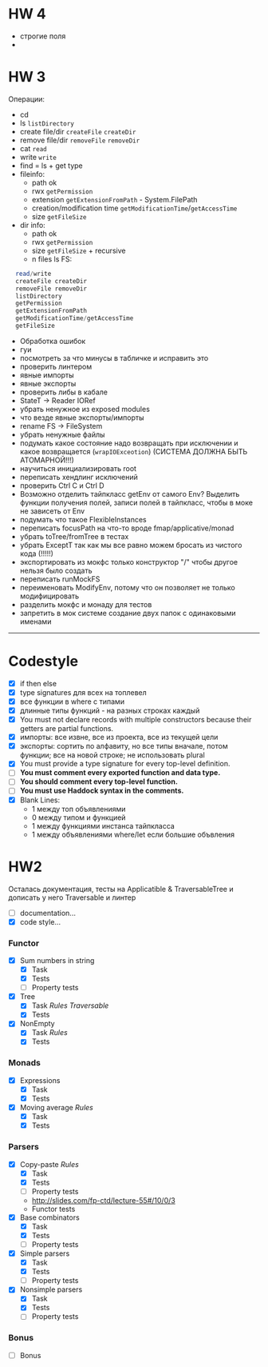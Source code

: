 # HW 4
- строгие поля
- 
# HW 3
Операции: 
- cd
- ls `listDirectory`
- create file/dir `createFile` `createDir`
- remove file/dir `removeFile` `removeDir`
- cat `read`
- write `write`
- find = ls + get type
- fileinfo:
	- path ok
	- rwx `getPermission`
	- extension `getExtensionFromPath` - System.FilePath
	- creation/modification time `getModificationTime`/`getAccessTime`
	- size  `getFileSize`
- dir info:
	- path ok
	- rwx `getPermission`
	- size `getFileSize` + recursive
	- n files ls
FS:
```haskell
  read/write
  createFile createDir
  removeFile removeDir
  listDirectory
  getPermission
  getExtensionFromPath
  getModificationTime/getAccessTime
  getFileSize
```

- Обработка ошибок
- гуи
- посмотреть за что минусы в табличке и исправить это
- проверить линтером
- явные импорты
- явные экспорты
- проверить либы в кабале
- StateT -> Reader IORef
- убрать ненужное из exposed modules
- что везде явные экспорты/импорты
- rename FS -> FileSystem
- убрать ненужные файлы
- подумать какое состояние надо возвращать при исключении и какое возвращается (`wrapIOExceotion`) (СИСТЕМА ДОЛЖНА БЫТЬ АТОМАРНОЙ!!!)
- научиться инициализировать root
- переписать хендлинг исключений
- проверить Ctrl C и Ctrl D
- Возможно отделить тайпкласс getEnv от самого Env? Выделить функции получения полей, записи полей в тайпкласс, чтобы в моке не зависеть от Env
- подумать что такое FlexibleInstances
- переписать focusPath на что-то вроде fmap/applicative/monad
- убрать toTree/fromTree в тестах
- убрать ExceptT так как мы все равно можем бросать из чистого кода (!!!!!)
- экспортировать из мокфс только конструктор "/" чтобы другое нельзя было создать
- переписать runMockFS
- переименовать ModifyEnv, потому что он позволяет не только модифицировать
- разделить мокфс и монаду для тестов
- запретить в мок системе создание двух папок с одинаковыми именами
---

# Codestyle
- [x] if then else
- [x] type signatures для всех на топлевел
- [x] все функции в where с типами
- [x] длинные типы функций - на разных строках каждый
- [x] You must not declare records with multiple constructors because their getters are partial functions.
- [x] импорты: все извне, все из проекта, все из текущей цели
- [x] экспорты: сортить по алфавиту, но все типы вначале, потом функции; все на новой строке; не использовать plural
- [x] You must provide a type signature for every top-level definition.
- [ ] **You must comment every exported function and data type.**
- [ ] **You should comment every top-level function.**
- [ ] **You must use Haddock syntax in the comments.**
- [x] Blank Lines: 
	- 1 между топ объявлениями
	- 0 между типом и функцией
	- 1 между функциями инстанса тайпкласса
	- 1 между объявлениями where/let если большие объвления
# HW2
Осталась документация, тесты на Applicatible & TraversableTree и дописать у него Traversable и линтер
- [ ] documentation...
- [x] code style...

### Functor
- [x] Sum numbers in string
	- [x] Task
	- [x] Tests
	- [ ] Property tests
- [x] Tree
	- [x] Task _Rules_ _Traversable_
	- [x] Tests
- [x] NonEmpty
	- [x] Task _Rules_
	- [x] Tests

### Monads
- [x] Expressions
	- [x] Task
	- [x] Tests
- [x] Moving average _Rules_
	- [x] Task
	- [x] Tests

### Parsers
- [x] Copy-paste _Rules_
	- [x] Task
	- [x] Tests
	- [ ] Property tests
	- http://slides.com/fp-ctd/lecture-55#/10/0/3
	- Functor tests
- [x] Base combinators
	- [x] Task
	- [x] Tests
	- [ ] Property tests
- [x] Simple parsers
	- [x] Task
	- [x] Tests
	- [ ] Property tests
- [x] Nonsimple parsers
	- [x] Task
	- [x] Tests
	- [ ] Property tests

### Bonus
- [ ] Bonus